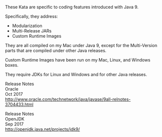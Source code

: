 These Kata are specific to coding features introduced with Java 9.

Specifically, they address:

- Modularization
- Multi-Release JARs
- Custom Runtime Images

They are all compiled on my Mac under Java 9,
except for the Multi-Version parts that are compiled under other Java releases.

Custom Runtime Images have been run on my Mac, Linux, and Windows boxes.

They require JDKs for Linux and Windows and for other Java releases.

Release Notes  
Oracle  
Oct 2017  
http://www.oracle.com/technetwork/java/javase/9all-relnotes-3704433.html

Release Notes  
OpenJDK  
Sep 2017  
http://openjdk.java.net/projects/jdk9/

